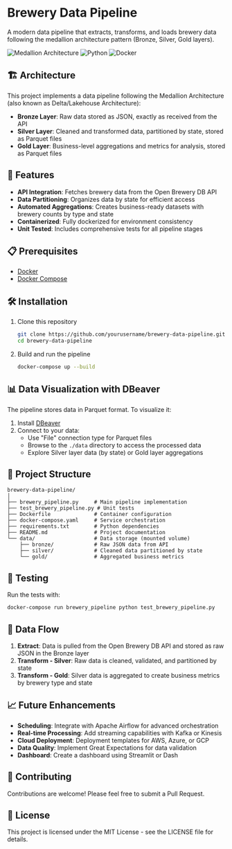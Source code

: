 # Brewery Data Pipeline

A modern data pipeline that extracts, transforms, and loads brewery data following the medallion architecture pattern (Bronze, Silver, Gold layers).

![Medallion Architecture](https://img.shields.io/badge/Architecture-Medallion-blue)
![Python](https://img.shields.io/badge/Python-3.9-green)
![Docker](https://img.shields.io/badge/Docker-Ready-blue)

## 🏗️ Architecture

This project implements a data pipeline following the Medallion Architecture (also known as Delta/Lakehouse Architecture):

- **Bronze Layer**: Raw data stored as JSON, exactly as received from the API
- **Silver Layer**: Cleaned and transformed data, partitioned by state, stored as Parquet files
- **Gold Layer**: Business-level aggregations and metrics for analysis, stored as Parquet files

## 🚀 Features

- **API Integration**: Fetches brewery data from the Open Brewery DB API
- **Data Partitioning**: Organizes data by state for efficient access
- **Automated Aggregations**: Creates business-ready datasets with brewery counts by type and state
- **Containerized**: Fully dockerized for environment consistency
- **Unit Tested**: Includes comprehensive tests for all pipeline stages

## 📋 Prerequisites

- [Docker](https://www.docker.com/get-started)
- [Docker Compose](https://docs.docker.com/compose/install/)

## 🛠️ Installation

1. Clone this repository
   ```bash
   git clone https://github.com/yourusername/brewery-data-pipeline.git
   cd brewery-data-pipeline
   ```

2. Build and run the pipeline
   ```bash
   docker-compose up --build
   ```

## 📊 Data Visualization with DBeaver

The pipeline stores data in Parquet format. To visualize it:

1. Install [DBeaver](https://dbeaver.io/download/)
2. Connect to your data:
   - Use "File" connection type for Parquet files
   - Browse to the `./data` directory to access the processed data
   - Explore Silver layer data (by state) or Gold layer aggregations

## 📁 Project Structure

```
brewery-data-pipeline/
│
├── brewery_pipeline.py     # Main pipeline implementation
├── test_brewery_pipeline.py # Unit tests
├── Dockerfile              # Container configuration
├── docker-compose.yaml     # Service orchestration
├── requirements.txt        # Python dependencies
├── README.md               # Project documentation
└── data/                   # Data storage (mounted volume)
    ├── bronze/             # Raw JSON data from API
    ├── silver/             # Cleaned data partitioned by state
    └── gold/               # Aggregated business metrics
```

## 🧪 Testing

Run the tests with:

```bash
docker-compose run brewery_pipeline python test_brewery_pipeline.py
```

## 🔄 Data Flow

1. **Extract**: Data is pulled from the Open Brewery DB API and stored as raw JSON in the Bronze layer
2. **Transform - Silver**: Raw data is cleaned, validated, and partitioned by state
3. **Transform - Gold**: Silver data is aggregated to create business metrics by brewery type and state

## 📈 Future Enhancements

- **Scheduling**: Integrate with Apache Airflow for advanced orchestration
- **Real-time Processing**: Add streaming capabilities with Kafka or Kinesis
- **Cloud Deployment**: Deployment templates for AWS, Azure, or GCP
- **Data Quality**: Implement Great Expectations for data validation
- **Dashboard**: Create a dashboard using Streamlit or Dash

## 🤝 Contributing

Contributions are welcome! Please feel free to submit a Pull Request.

## 📄 License

This project is licensed under the MIT License - see the LICENSE file for details.

